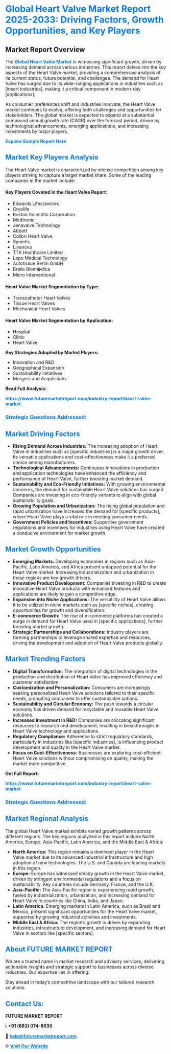 <h1 style="color: #007BFF;">Global Heart Valve Market Report 2025-2033: Driving Factors, Growth Opportunities, and Key Players</h1>

<section id="overview">
<h2>Market Report Overview</h2>
<p>The <a href="https://www.futuremarketreport.com/industry-report/heart-valve-market" style="color: #007BFF; text-decoration: none;"><strong>Global Heart Valve Market</strong></a> is witnessing significant growth, driven by increasing demand across various industries. This report delves into the key aspects of the Heart Valve market, providing a comprehensive analysis of its current status, future potential, and challenges. The demand for Heart Valve has surged due to its wide-ranging applications in industries such as [insert industries], making it a critical component in modern-day [applications].</p>
<p>As consumer preferences shift and industries innovate, the Heart Valve market continues to evolve, offering both challenges and opportunities for stakeholders. The global market is expected to expand at a substantial compound annual growth rate (CAGR) over the forecast period, driven by technological advancements, emerging applications, and increasing investments by major players.</p>
</section>

<section id="overview">
<p><a href="https://www.futuremarketreport.com/request-sample/reportId=122546" style="color: #007BFF; text-decoration: none;"><strong>Explore Sample Report Here</strong></a></p>
</section>

<section id="key-players">
<h2 style="color: #007BFF;">Market Key Players Analysis</h2>
<p>The Heart Valve market is characterized by intense competition among key players striving to capture a larger market share. Some of the leading companies in the market include:</p>
<h4>Key Players Covered in the Heart Valve Report:</h4>
<ul><li>Edwards Lifesciences</li><li>Cryolife</li><li>Boston Scientific Corporation</li><li>Medtronic</li><li>Jenavalve Technology</li><li>Abbott</li><li>Colibri Heart Valve</li><li>Symetis</li><li>Livanova</li><li>TTK Healthcare Limited</li><li>Lepu Medical Technology</li><li>Autotissue Berlin GmbH</li><li>Braile Biom�dica</li><li>Micro Interventional</li></ul>
<h4>Heart Valve Market Segmentation by Type:</h4>
<ul><li>Transcatheter Heart Valves</li><li>Tissue Heart Valves</li><li>Mechanical Heart Valves</li></ul>

<h4>Heart Valve Market Segmentation by Application:</h4>
<ul><li>Hospital</li><li>Clinic</li><li>Heart Valve</li></ul>
<p><strong>Key Strategies Adopted by Market Players:</strong></p>
<ul>
<li>Innovation and R&D</li>
<li>Geographical Expansion</li>
<li>Sustainability Initiatives</li>
<li>Mergers and Acquisitions</li>
</ul>
</section>

<section>
<p><strong>Read Full Analysis: </strong></p><a href="https://www.futuremarketreport.com/industry-report/heart-valve-market" style="color: #007BFF; text-decoration: none;"><strong>https://www.futuremarketreport.com/industry-report/heart-valve-market</strong></a>
<h3 style="color: #007BFF;">Strategic Questions Addressed:</h3>
</section>

<section id="driving-factors">
<h2 style="color: #007BFF;">Market Driving Factors</h2>
<ul>
<li><strong>Rising Demand Across Industries:</strong> The increasing adoption of Heart Valve in industries such as [specific industries] is a major growth driver. Its versatile applications and cost-effectiveness make it a preferred choice among manufacturers.</li>
<li><strong>Technological Advancements:</strong> Continuous innovations in production and application technologies have enhanced the efficiency and performance of Heart Valve, further boosting market demand.</li>
<li><strong>Sustainability and Eco-Friendly Initiatives:</strong> With growing environmental concerns, the demand for sustainable Heart Valve solutions has surged. Companies are investing in eco-friendly variants to align with global sustainability goals.</li>
<li><strong>Growing Population and Urbanization:</strong> The rising global population and rapid urbanization have increased the demand for [specific products], where Heart Valve plays a vital role in meeting consumer needs.</li>
<li><strong>Government Policies and Incentives:</strong> Supportive government regulations and incentives for industries using Heart Valve have created a conducive environment for market growth.</li>
</ul>
</section>

<section id="growth-opportunities">
<h2 style="color: #007BFF;">Market Growth Opportunities</h2>
<ul>
<li><strong>Emerging Markets:</strong> Developing economies in regions such as Asia-Pacific, Latin America, and Africa present untapped potential for the Heart Valve market. Increasing industrialization and urbanization in these regions are key growth drivers.</li>
<li><strong>Innovative Product Development:</strong> Companies investing in R&D to create innovative Heart Valve products with enhanced features and applications are likely to gain a competitive edge.</li>
<li><strong>Expansion into Niche Applications:</strong> The versatility of Heart Valve allows it to be utilized in niche markets such as [specific niches], creating opportunities for growth and diversification.</li>
<li><strong>E-commerce Growth:</strong> The rise of e-commerce platforms has created a surge in demand for Heart Valve used in [specific applications], further boosting market growth.</li>
<li><strong>Strategic Partnerships and Collaborations:</strong> Industry players are forming partnerships to leverage shared expertise and resources, driving the development and adoption of Heart Valve products globally.</li>
</ul>
</section>

<section id="trending-factors">
<h2 style="color: #007BFF;">Market Trending Factors</h2>
<ul>
<li><strong>Digital Transformation:</strong> The integration of digital technologies in the production and distribution of Heart Valve has improved efficiency and customer satisfaction.</li>
<li><strong>Customization and Personalization:</strong> Consumers are increasingly seeking personalized Heart Valve solutions tailored to their specific needs, prompting companies to offer customizable options.</li>
<li><strong>Sustainability and Circular Economy:</strong> The push towards a circular economy has driven demand for recyclable and reusable Heart Valve solutions.</li>
<li><strong>Increased Investment in R&D:</strong> Companies are allocating significant resources to research and development, resulting in breakthroughs in Heart Valve technology and applications.</li>
<li><strong>Regulatory Compliance:</strong> Adherence to strict regulatory standards, particularly in industries like [specific industries], is influencing product development and quality in the Heart Valve market.</li>
<li><strong>Focus on Cost-Effectiveness:</strong> Businesses are exploring cost-efficient Heart Valve solutions without compromising on quality, making the market more competitive.</li>
</ul>
</section>

<section>
<p><strong>Get Full Report: </strong></p><a href="https://www.futuremarketreport.com/industry-report/heart-valve-market" style="color: #007BFF; text-decoration: none;"><strong>https://www.futuremarketreport.com/industry-report/heart-valve-market</strong></a>
<h3 style="color: #007BFF;">Strategic Questions Addressed:</h3>
</section>


<section id="regional-analysis">
<h2 style="color: #007BFF;">Market Regional Analysis</h2>
<p>The global Heart Valve market exhibits varied growth patterns across different regions. The key regions analyzed in this report include North America, Europe, Asia-Pacific, Latin America, and the Middle East & Africa:</p>
<ul>
<li><strong>North America:</strong> This region remains a dominant player in the Heart Valve market due to its advanced industrial infrastructure and high adoption of new technologies. The U.S. and Canada are leading markets in this region.</li>
<li><strong>Europe:</strong> Europe has witnessed steady growth in the Heart Valve market, driven by stringent environmental regulations and a focus on sustainability. Key countries include Germany, France, and the U.K.</li>
<li><strong>Asia-Pacific:</strong> The Asia-Pacific region is experiencing rapid growth, fueled by industrialization, urbanization, and increasing demand for Heart Valve in countries like China, India, and Japan.</li>
<li><strong>Latin America:</strong> Emerging markets in Latin America, such as Brazil and Mexico, present significant opportunities for the Heart Valve market, supported by growing industrial activities and investments.</li>
<li><strong>Middle East & Africa:</strong> The region’s growth is driven by expanding industries, infrastructure development, and increasing demand for Heart Valve in sectors like [specific sectors].</li>
</ul>
</section>

<footer>
<h2 style="color: #007BFF;">About FUTURE MARKET REPORT</h2>
<p>We are a trusted name in market research and advisory services, delivering actionable insights and strategic support to businesses across diverse industries. Our expertise lies in offering:</p>

<p>Stay ahead in today’s competitive landscape with our tailored research solutions.</p>

<h2 style="color: #007BFF;">Contact Us:</h2>
<p><strong>FUTURE MARKET REPORT</strong></p>
<p>📞 <strong>+91 (883) 074-8030</strong></p>
<p>📧 <strong><a href="mailto:help@futuremarketreport.com" style="color: #007BFF;">help@futuremarketreport.com</a></strong></p>
<p>🌐 <strong><a href="https://www.futuremarketreport.com/" style="color: #007BFF;">Visit Our Website</a></strong></p>
</footer>
